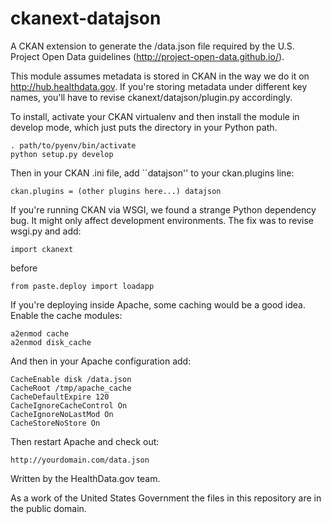 ckanext-datajson
================

A CKAN extension to generate the /data.json file required by the
U.S. Project Open Data guidelines (http://project-open-data.github.io/).

This module assumes metadata is stored in CKAN in the way we do it
on http://hub.healthdata.gov. If you're storing metadata under different
key names, you'll have to revise ckanext/datajson/plugin.py accordingly.

To install, activate your CKAN virtualenv and then install the module
in develop mode, which just puts the directory in your Python path.

	. path/to/pyenv/bin/activate
	python setup.py develop

Then in your CKAN .ini file, add ``datajson'' to your ckan.plugins line:

	ckan.plugins = (other plugins here...) datajson

If you're running CKAN via WSGI, we found a strange Python dependency
bug. It might only affect development environments. The fix was to
revise wsgi.py and add:

	import ckanext

before

	from paste.deploy import loadapp

If you're deploying inside Apache, some caching would be a good idea.
Enable the cache modules:

	a2enmod cache
	a2enmod disk_cache

And then in your Apache configuration add:

	CacheEnable disk /data.json
	CacheRoot /tmp/apache_cache
	CacheDefaultExpire 120
	CacheIgnoreCacheControl On
	CacheIgnoreNoLastMod On
	CacheStoreNoStore On

Then restart Apache and check out:

	http://yourdomain.com/data.json

Written by the HealthData.gov team.

As a work of the United States Government the files in this repository 
are in the public domain.

